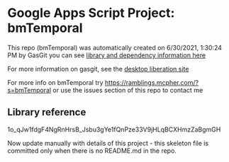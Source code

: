 # Google Apps Script Project: bmTemporal
This repo (bmTemporal) was automatically created on 6/30/2021, 1:30:24 PM by GasGit
you can see [library and dependency information here](dependencies.md)

For more information on gasgit, see the [desktop liberation site](https://ramblings.mcpher.com/drive-sdk-and-github/migrategasgit/ "desktop liberation")

For more info on bmTemporal try https://ramblings.mcpher.com/?s=bmTemporal or use the issues section of this repo to contact me
## Library reference
1o_qJw1fdgF4NgRnHrsB_Jsbu3gYe1fQnPze33V9jHLqBCXHmzZaBgmGH

Now update manually with details of this project - this skeleton file is committed only when there is no README.md in the repo.